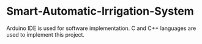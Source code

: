 # Smart-Automatic-Irrigation-System
Arduino IDE is used for software implementation. C and C++ languages are used to implement this project.
